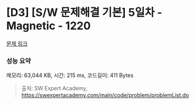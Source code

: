 # [D3] [S/W 문제해결 기본] 5일차 - Magnetic - 1220 

[문제 링크](https://swexpertacademy.com/main/code/problem/problemDetail.do?contestProbId=AV14hwZqABsCFAYD) 

### 성능 요약

메모리: 63,044 KB, 시간: 215 ms, 코드길이: 411 Bytes



> 출처: SW Expert Academy, https://swexpertacademy.com/main/code/problem/problemList.do